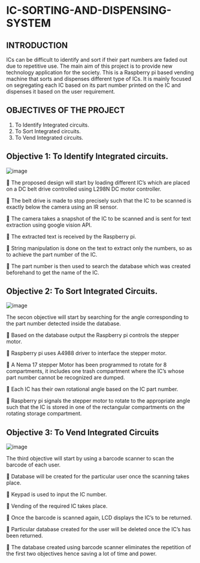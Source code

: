 # IC-SORTING-AND-DISPENSING-SYSTEM
## INTRODUCTION
ICs can be difficult to identify and sort if their part numbers are faded out due to
repetitive use. The main aim of this project is to provide new technology application for the 
society. This is a Raspberry pi based vending machine that sorts and dispenses different type 
of ICs. It is mainly focused on segregating each IC based on its part number printed on the IC 
and dispenses it based on the user requirement.
## OBJECTIVES OF THE PROJECT
1. To Identify Integrated circuits.
2. To Sort Integrated circuits. 
3. To Vend Integrated circuits. 
## Objective 1: To Identify Integrated circuits. 
![image](https://user-images.githubusercontent.com/109571829/180017811-e0b89ed4-64f3-4835-a6e7-34aa3f163832.png)

 The proposed design will start by loading different IC’s which are 
  placed on a DC belt drive controlled using L298N DC motor controller.
  
 The belt drive is made to stop precisely such that the IC to be scanned is exactly 
  below the camera using an IR sensor.
  
 The camera takes a snapshot of the IC to be scanned and is sent for text extraction 
  using google vision API.
  
 The extracted text is received by the Raspberry pi.

 String manipulation is done on the text to extract only the numbers, so as to achieve 
  the part number of the IC.
  
 The part number is then used to search the database which was created beforehand 
  to get the name of the IC.
  
## Objective 2: To Sort Integrated Circuits.
![image](https://user-images.githubusercontent.com/109571829/180048631-2d4f1528-84cc-40b1-9bce-c1f92393ed00.png)

The secon objective will start by searching for the angle corresponding 
to the part number detected inside the database.

 Based on the database output the Raspberry pi controls the stepper motor.

 Raspberry pi uses A4988 driver to interface the stepper motor.

 A Nema 17 stepper Motor has been programmed to rotate for 8 compartments, it 
includes one trash compartment where the IC’s whose part number cannot be 
recognized are dumped.

 Each IC has their own rotational angle based on the IC part number.

 Raspberry pi signals the stepper motor to rotate to the appropriate angle such that the 
IC is stored in one of the rectangular compartments on the rotating storage 
compartment.

## Objective 3: To Vend Integrated Circuits
![image](https://user-images.githubusercontent.com/109571829/180049181-5c24d658-6a58-488c-974d-2c1cceca97f3.png)

The third objective will start by using a barcode scanner to scan the 
barcode of each user.

 Database will be created for the particular user once the scanning takes place.

 Keypad is used to input the IC number.

 Vending of the required IC takes place.

 Once the barcode is scanned again, LCD displays the IC’s to be returned.

 Particular database created for the user will be deleted once the IC’s has been 
returned.

 The database created using barcode scanner eliminates the repetition of the first two 
objectives hence saving a lot of time and power.
